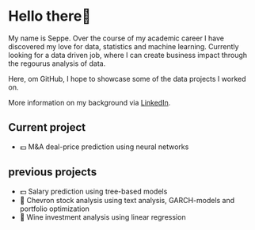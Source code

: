 # Hello there👋

My name is Seppe. Over the course of my academic career I have discovered my love for data, statistics and machine learning.
Currently looking for a data driven job, where I can create business impact through the regourus analysis of data.

Here, om GitHub, I hope to showcase some of the data projects I worked on.

More information on my background via [LinkedIn](https://www.linkedin.com/in/seppehousen/).

## Current project
- 💵 M&A deal-price prediction using neural networks

## previous projects
- 💵 Salary prediction using tree-based models
- 🏢 Chevron stock analysis using text analysis, GARCH-models and portfolio optimization
- 🍷 Wine investment analysis using linear regression

<!---
SeppeHousen/SeppeHousen is a ✨ special ✨ repository because its `README.md` (this file) appears on your GitHub profile.
You can click the Preview link to take a look at your changes.
--->
